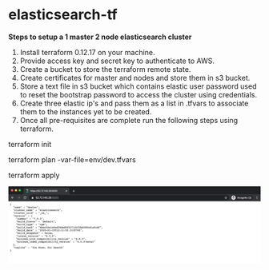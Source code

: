 # elasticsearch-tf

**Steps to setup a 1 master 2 node elasticsearch cluster**

1. Install terraform 0.12.17 on your machine.
2. Provide access key and secret key to authenticate to AWS.
3. Create a bucket to store the terraform remote state.
3. Create certificates for master and nodes and store them in s3 bucket.
4. Store a text file in s3 bucket which contains elastic user password used to reset the bootstrap password to access the cluster using credentials.
5. Create three elastic ip's and pass them as a list in .tfvars to associate them to the instances yet to be created.
6. Once all pre-requisites are complete run the following steps using terraform.


terraform init

terraform plan -var-file=env/dev.tfvars

terraform apply 

![alt text](https://github.com/sindhuja92/elasticsearch-tf/blob/master/Screen%20Shot%202020-01-31%20at%2010.25.12%20PM.png)
